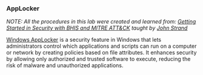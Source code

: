 <h3>AppLocker</h3>

_NOTE: All the procedures in this lab were created and learned from: [Getting Started in Security with BHIS and MITRE ATT&CK](https://www.antisyphontraining.com/event/getting-started-in-security-with-bhis-and-mitre-attck/2023-09-18/) taught by [John Strand](https://www.sans.org/profiles/john-strand/)_

[Windows AppLocker](https://learn.microsoft.com/en-us/windows/security/application-security/application-control/windows-defender-application-control/applocker/what-is-applocker) is a security feature in Windows that lets administrators control which applications and scripts can run on a computer or network by creating policies based on file attributes. It enhances security by allowing only authorized and trusted software to execute, reducing the risk of malware and unauthorized applications.<br>





